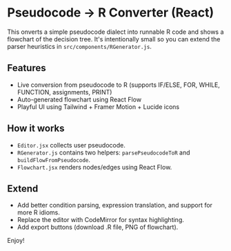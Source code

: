 # Pseudocode → R Converter (React)


This onverts a simple pseudocode dialect into runnable R code and shows a flowchart of the decision tree. It's intentionally small so you can extend the parser heuristics in `src/components/RGenerator.js`.


## Features
- Live conversion from pseudocode to R (supports IF/ELSE, FOR, WHILE, FUNCTION, assignments, PRINT)
- Auto-generated flowchart using React Flow
- Playful UI using Tailwind + Framer Motion + Lucide icons


## How it works
- `Editor.jsx` collects user pseudocode.
- `RGenerator.js` contains two helpers: `parsePseudocodeToR` and `buildFlowFromPseudocode`.
- `Flowchart.jsx` renders nodes/edges using React Flow.


## Extend
- Add better condition parsing, expression translation, and support for more R idioms.
- Replace the editor with CodeMirror for syntax highlighting.
- Add export buttons (download .R file, PNG of flowchart).


Enjoy! 
